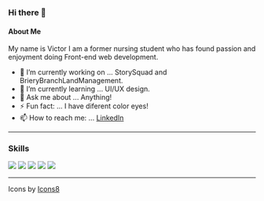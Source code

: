 ### Hi there 👋

#### About Me 

My name is Victor I am a former nursing student who has found passion and enjoyment doing Front-end web development.

- 🔭 I’m currently working on ... StorySquad and BrieryBranchLandManagement.
- 🌱 I’m currently learning ... UI/UX design.
- 💬 Ask me about ... Anything!
- ⚡ Fun fact: ... I have diferent color eyes!
- 📫 How to reach me: ... [LinkedIn](https://www.linkedin.com/in/victor-dronov1/.) 
***
### Skills
<div>
<img src="https://img.icons8.com/nolan/64/js.png"/>
<img src="https://img.icons8.com/nolan/64/react-native.png"/>
<img src="https://img.icons8.com/nolan/64/css-filetype.png"/>
<img src="https://img.icons8.com/nolan/64/python.png"/>
<img src="https://img.icons8.com/color/48/000000/nodejs.png"/>
</div>

***

Icons by <a href="https://icons8.com/icon/GNO9f2CARaea/mail" target="_blank">Icons8</a>

